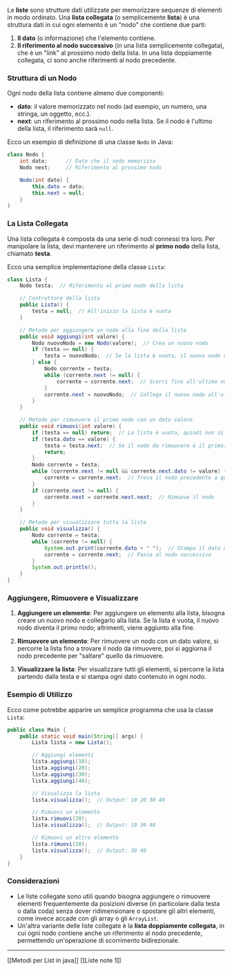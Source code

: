 Le **liste** sono strutture dati utilizzate per memorizzare sequenze di elementi in modo ordinato. Una **lista collegata** (o semplicemente **lista**) è una struttura dati in cui ogni elemento è un "nodo" che contiene due parti:

1. **Il dato** (o informazione) che l'elemento contiene.
2. **Il riferimento al nodo successivo** (in una lista semplicemente collegata), che è un "link" al prossimo nodo della lista. In una lista doppiamente collegata, ci sono anche riferimenti al nodo precedente.

### Struttura di un Nodo

Ogni nodo della lista contiene almeno due componenti:

- **dato**: il valore memorizzato nel nodo (ad esempio, un numero, una stringa, un oggetto, ecc.).
- **next**: un riferimento al prossimo nodo nella lista. Se il nodo è l'ultimo della lista, il riferimento sarà `null`.

Ecco un esempio di definizione di una classe `Nodo` in Java:

```java
class Nodo {
    int dato;      // Dato che il nodo memorizza
    Nodo next;     // Riferimento al prossimo nodo

    Nodo(int dato) {
        this.dato = dato;
        this.next = null;
    }
}
```

### La Lista Collegata

Una lista collegata è composta da una serie di nodi connessi tra loro. Per manipolare la lista, devi mantenere un riferimento al **primo nodo** della lista, chiamato **testa**.

Ecco una semplice implementazione della classe `Lista`:

```java
class Lista {
    Nodo testa;  // Riferimento al primo nodo della lista

    // Costruttore della lista
    public Lista() {
        testa = null;  // All'inizio la lista è vuota
    }

    // Metodo per aggiungere un nodo alla fine della lista
    public void aggiungi(int valore) {
        Nodo nuovoNodo = new Nodo(valore);  // Crea un nuovo nodo
        if (testa == null) {
            testa = nuovoNodo;  // Se la lista è vuota, il nuovo nodo diventa la testa
        } else {
            Nodo corrente = testa;
            while (corrente.next != null) {
                corrente = corrente.next;  // Scorri fino all'ultimo nodo
            }
            corrente.next = nuovoNodo;  // Collega il nuovo nodo all'ultimo nodo
        }
    }

    // Metodo per rimuovere il primo nodo con un dato valore
    public void rimuovi(int valore) {
        if (testa == null) return;  // La lista è vuota, quindi non si può rimuovere nulla
        if (testa.dato == valore) {
            testa = testa.next;  // Se il nodo da rimuovere è il primo, aggiorna la testa
            return;
        }
        Nodo corrente = testa;
        while (corrente.next != null && corrente.next.dato != valore) {
            corrente = corrente.next;  // Trova il nodo precedente a quello da rimuovere
        }
        if (corrente.next != null) {
            corrente.next = corrente.next.next;  // Rimuove il nodo
        }
    }

    // Metodo per visualizzare tutta la lista
    public void visualizza() {
        Nodo corrente = testa;
        while (corrente != null) {
            System.out.print(corrente.dato + " ");  // Stampa il dato del nodo corrente
            corrente = corrente.next;  // Passa al nodo successivo
        }
        System.out.println();
    }
}
```

### Aggiungere, Rimuovere e Visualizzare

1. **Aggiungere un elemento**: Per aggiungere un elemento alla lista, bisogna creare un nuovo nodo e collegarlo alla lista. Se la lista è vuota, il nuovo nodo diventa il primo nodo; altrimenti, viene aggiunto alla fine.
    
2. **Rimuovere un elemento**: Per rimuovere un nodo con un dato valore, si percorre la lista fino a trovare il nodo da rimuovere, poi si aggiorna il nodo precedente per "saltare" quello da rimuovere.
    
3. **Visualizzare la lista**: Per visualizzare tutti gli elementi, si percorre la lista partendo dalla testa e si stampa ogni dato contenuto in ogni nodo.
    

### Esempio di Utilizzo

Ecco come potrebbe apparire un semplice programma che usa la classe `Lista`:

```java
public class Main {
    public static void main(String[] args) {
        Lista lista = new Lista();

        // Aggiungi elementi
        lista.aggiungi(10);
        lista.aggiungi(20);
        lista.aggiungi(30);
        lista.aggiungi(40);

        // Visualizza la lista
        lista.visualizza();  // Output: 10 20 30 40

        // Rimuovi un elemento
        lista.rimuovi(20);
        lista.visualizza();  // Output: 10 30 40

        // Rimuovi un altro elemento
        lista.rimuovi(10);
        lista.visualizza();  // Output: 30 40
    }
}
```

### Considerazioni

- Le liste collegate sono utili quando bisogna aggiungere o rimuovere elementi frequentemente da posizioni diverse (in particolare dalla testa o dalla coda) senza dover ridimensionare o spostare gli altri elementi, come invece accade con gli array o gli `ArrayList`.
- Un'altra variante delle liste collegate è la **lista doppiamente collegata**, in cui ogni nodo contiene anche un riferimento al nodo precedente, permettendo un'operazione di scorrimento bidirezionale.

---
[[Metodi per List in java]]
[[Liste note 1]]